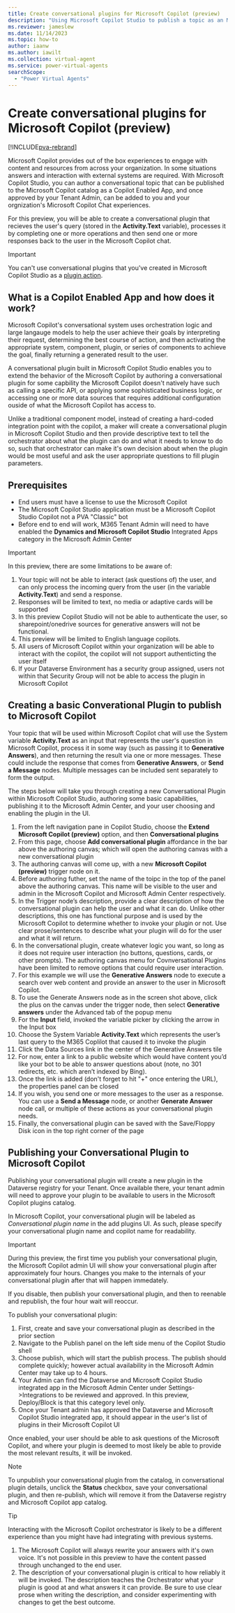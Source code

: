 ```yaml
---
title: Create conversational plugins for Microsoft Copilot (preview)
description: "Using Microsoft Copilot Studio to publish a topic as an Microsoft Copilot Enabled App within Microsoft Copilot"
ms.reviewer: jameslew
ms.date: 11/14/2023
ms.topic: how-to
author: iaanw
ms.author: iawilt
ms.collection: virtual-agent
ms.service: power-virtual-agents
searchScope:
  - "Power Virtual Agents"
---
```


# Create conversational plugins for Microsoft Copilot (preview)

[!INCLUDE[pva-rebrand](includes/pva-rebrand.md)]

Microsoft Copilot provides out of the box experiences to engage with content and resources from across your organization. In some situations answers and interaction with external systems are required. With Microsoft Copilot Studio, you can author a conversational topic that can be published to the Microsoft Copilot catalog as a Copilot Enabled App, and once approved by your Tenant Admin, can be added to you and your orgnization's Microsoft Copilot Chat experiences.

For this preview, you will be able to create a conversational plugin that recieves the user's query (stored in the **Activity.Text** variable), processes it by completing one or more operations and then send one or more responses back to the user in the Microsoft Copilot chat.

>[!IMPORTANT]
>  
> You can't use conversational plugins that you've created in Microsoft Copilot Studio as a [plugin action](advanced-plugin-actions.md).

## What is a Copilot Enabled App and how does it work?

Microsoft Copilot's conversational system uses orchestration logic and large langauge models to help the user achieve their goals by interpreting their request, determining the best course of action, and then activating the appropriate system, component, plugin, or series of components to achieve the goal, finally returning a generated result to the user.

A conversational plugin built in Microsoft Copilot Studio enables you to extend the behavior of the Microsoft Copilot by authoring a conversational plugin for some capbility the Microsoft Copilot doesn't natively have such as calling a specific API, or applying some sophisticated business logic, or accessing one or more data sources that requires additional configuration ouside of what the Microsoft Copilot has access to.

Unlike a traditional component model, instead of creating a hard-coded integration point with the copilot, a maker will create a conversational plugin in Microsoft Copilot Studio and then provide descriptive text to tell the orchestrator about what the plugin can do and what it needs to know to do so, such that orchestrator can make it's own decision about when the plugin would be most useful and ask the user appropriate questions to fill plugin parameters.

## Prerequisites

- End users must have a license to use the Microsoft Copilot 
- The Microsoft Copilot Studio application must be a Microsoft Copilot Studio Copilot not a PVA "Classic" bot
- Before end to end will work, M365 Tenant Admin will need to have enabled the **Dynamics and Microsoft Copilot Studio** Integrated Apps category in the Microsoft Admin Center

> [!IMPORTANT]
> In this preview, there are some limitations to be aware of:
> 1. Your topic will not be able to interact (ask questions of) the user, and can only process the incoming query from the user (in the variable **Activity.Text**) and send a response.
> 1. Responses will be limited to text, no media or adaptive cards will be supported
> 1. In this preview Copilot Studio will not be able to authenticate the user, so sharepoint/onedrive sources for generative answers will not be functional.
> 1. This preview will be limited to English language copilots.
> 1. All users of Microsoft Copilot within your organization will be able to interact with the copilot, the copilot will not support authenticting the user itself
> 1. If your Dataverse Environment has a security group assigned, users not within that Security Group will not be able to access the plugin in Microsoft Copilot

## Creating a basic Converational Plugin to publish to Microsoft Copilot

Your topic that will be used within Microsoft Copilot chat will use the System variable **Activity.Text** as an input that represents the user's question in Microsoft Copilot, process it in some way (such as passing it to **Generative Answers**), and then returning the result via one or more messages. These could include the response that comes from **Generative Answers**, or **Send a Message** nodes. Multiple messages can be included sent separately to form the output.

The steps below will take you through creating a new Conversational Plugin within Microsoft Copilot Studio, authoring some basic capabilities, publishing it to the Microsoft Admin Center, and your user choosing and enabling the plugin in the UI.

1. From the left navigation pane in Copilot Studio, choose the **Extend Microsoft Copilot (preview)** option, and then **Conversational plugins**
1. From this page, choose **Add conversational plugin** affordance in the bar above the authoring canvas; which will open the authoring canvas with a new conversational plugin
1. The authoring canvas will come up, with a new **Microsoft Copilot (preview)** trigger node on it.
1. Before authoring futher, set the name of the toipc in the top of the panel above the authoring canvas. This name will be visible to the user and admin in the Microsoft Copilot and Microsoft Admin Center respectively.
1. In the Trigger node’s description, provide a clear description of how the conversational plugin can help the user and what it can do. Unlike other descriptions, this one has functional purpose and is used by the Microsoft Copilot to determine whether to invoke your plugin or not. Use clear prose/sentences to describe what your plugin will do for the user and what it will return.
1. In the conversational plugin, create whatever logic you want, so long as it does not require user interaction (no buttons, questions, cards, or other prompts). The authoring canvas menu for Covnversational Plugins have been limited to remove options that could require user interaction.
1. For this example we will use the **Generative Answers** node to execute a search over web content and provide an answer to the user in Microsoft Copilot.
1. To use the Generate Answers node as in the screen shot above, click the plus on the canvas under the trigger node, then select **Generative answers** under the Advanced tab of the popup menu
1. For the **Input** field, invoked the variable picker by clicking the arrow in the Input box
1. Choose the System Variable **Activity.Text** which represents the user’s last query to the M365 Coplilot that caused it to invoke the plugin
1. Click the Data Sources link in the center of the Generative Answers tile
1. For now, enter a link to a public website which would have content you’d like your bot to be able to answer questions about (note, no 301 redirects, etc. which aren’t indexed by Bing).
1. Once the link is added (don't forget to hit "+" once entering the URL), the properties panel can be closed
1. If you wish, you send one or more messages to the user as a response. You can use a **Send a Message** node, or another **Generate Answer** node call, or multiple of these actions as your conversational plugin needs.
1. Finally, the conversational plugin can be saved with the Save/Floppy Disk icon in the top right corner of the page

## Publishing your Conversational Plugin to Microsoft Copilot

Publishing your conversational plugin will create a new plugin in the Dataverse registry for your Tenant. Once available there, your tenant admin will need to approve your plugin to be available to users in the Microsoft Copilot plugins catalog.

In Microsoft Copilot, your conversational plugin will be labeled as *Conversational plugin name* in the add plugins UI. As such, please specify your conversational plugin name and copilot name for readability.

> [!IMPORTANT]
> During this preview, the first time you publish your conversational plugin, the Microsoft Copilot admin UI will show your conversational plugin after approximately four hours. Changes you make to the internals of your conversational plugin after that will happen immedately.
>
> If you disable, then publish your conversational plugin, and then to reenable and republish, the four hour wait will reoccur.

To publish your conversational plugin:

1. First, create and save your conversational plugin as described in the prior section
1. Navigate to the Publish panel on the left side menu of the Copilot Studio shell
1. Choose publish, which will start the publish process. The publish should complete quickly; however actual availability in the Microsoft Admin Center may take up to 4 hours.
1. Your Admin can find the Dataverse and Microsoft Copilot Studio integrated app in the Microsoft Admin Center under Settings->Integrations to be reviewed and approved.  In this preview, Deploy/Block is that this category level only.
1. Once your Tenant admin has approved the Dataverse and Microsoft Copilot Studio integrated app, it should appear in the user's list of plugins in their Microsoft Copilot UI

Once enabled, your user should be able to ask questions of the Microsoft Copilot, and where your plugin is deemed to most likely be able to provide the most relevant results, it will be invoked.

> [!NOTE]
> To unpublish your conversational plugin from the catalog, in conversational plugin details, unclick the **Status** checkbox, save your conversational plugin, and then re-publish, which will remove it from the Dataverse registry and Microsoft Copilot app catalog.

> [!TIP]
> Interacting with the Microsoft Copilot orchestrator is likely to be a different experience than you might have had integrating with previous systems.
>
> 1. The Microsoft Copilot will always rewrite your answers with it's own voice. It's not possible in this preview to have the content passed through unchanged to the end user.
> 1. The description of your conversational plugin is critical to how reliably it will be invoked. The description teaches the Orchestrator what your plugin is good at and what answers it can provide. Be sure to use clear prose when writing the description, and consider experimenting with changes to get the best outcome.
